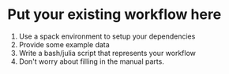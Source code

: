 # Put your existing workflow here

1. Use a spack environment to setup your dependencies
2. Provide some example data
3. Write a bash/julia script that represents your workflow
4. Don't worry about filling in the manual parts.
